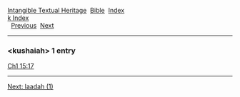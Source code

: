 [Intangible Textual Heritage](../../index)  [Bible](../index) 
[Index](index)   
[k Index](_k_)  
  [Previous](c06550)  [Next](c06552) 

------------------------------------------------------------------------

### &lt;kushaiah&gt; 1 entry

[Ch1 15:17](../kjv/ch1015.htm#017)  

------------------------------------------------------------------------

[Next: laadah (1)](c06552)
